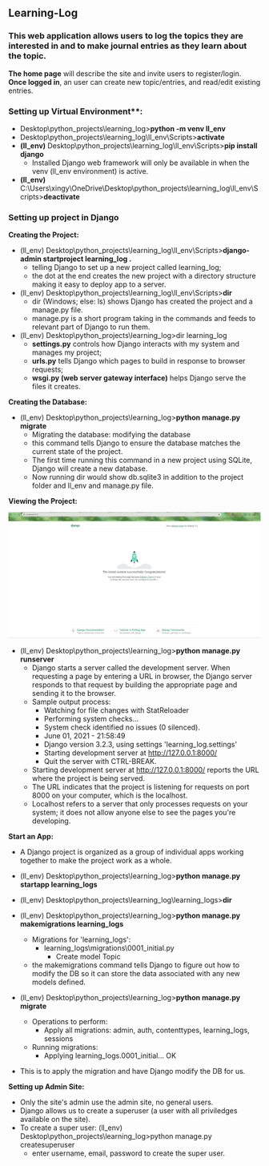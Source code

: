 ## Learning-Log

### This web application allows users to log the topics they are interested in and to make journal entries as they learn about the topic. 

**The home page** will describe the site and invite users to register/login.
**Once logged in**, an user can create new topic/entries, and read/edit existing entries.

### Setting up Virtual Environment**:
- Desktop\python_projects\learning_log>**python -m venv ll_env**
- Desktop\python_projects\learning_log\ll_env\Scripts>**activate**
- **(ll_env)** Desktop\python_projects\learning_log\ll_env\Scripts>**pip install django**
  -  Installed Django web framework will only be available in when the venv (ll_env environment) is active.
- **(ll_env)** C:\Users\xingy\OneDrive\Desktop\python_projects\learning_log\ll_env\Scripts>**deactivate**

### Setting up project in Django
**Creating the Project:**
- (ll_env) Desktop\python_projects\learning_log\ll_env\Scripts>**django-admin startproject learning_log .**
  - telling Django to set up a new project called learning_log;
  - the dot at the end creates the new project with a directory structure making it easy to deploy app to a server.
- (ll_env) Desktop\python_projects\learning_log\ll_env\Scripts>**dir**
  - dir (Windows; else: ls) shows Django has created the project and a manage.py file.
  - manage.py is a short program taking in the commands and feeds to relevant part of Django to run them.
- (ll_env) Desktop\python_projects\learning_log>dir learning_log
  - **settings.py** controls how Django interacts with my system and manages my project;
  - **urls.py** tells Django which pages to build in response to browser requests;
  - **wsgi.py (web server gateway interface)** helps Django serve the files it creates.

**Creating the Database:**
- (ll_env) Desktop\python_projects\learning_log>**python manage.py migrate**
  - Migrating the database: modifying the database
  - this command tells Django to ensure the database matches the current state of the project.
  - The first time running this command in a new project using SQLite, Django will create a new database.
  - Now running dir would show db.sqlite3 in addition to the project folder and ll_env and manage.py file.

**Viewing the Project:**

![Django development server default page on localhost](https://github.com/Xingyixzhang/Learning-Log/blob/main/learning_log/images/default_page_testing.png)
- (ll_env) Desktop\python_projects\learning_log>**python manage.py runserver**
  - Django starts a server called the development server. When requesting a page by entering a URL in browser, the Django server responds to that request by building the appropriate page and sending it to the browser.
  - Sample output process:
    - Watching for file changes with StatReloader
    - Performing system checks...
    - System check identified no issues (0 silenced).
    - June 01, 2021 - 21:58:49
    - Django version 3.2.3, using settings 'learning_log.settings'
    - Starting development server at http://127.0.0.1:8000/
    - Quit the server with CTRL-BREAK.
  - Starting development server at http://127.0.0.1:8000/ reports the URL where the project is being served.
  - The URL indicates that the project is listening for requests on port 8000 on your computer, which is the localhost.
  - Localhost refers to a server that only processes requests on your system; it does not allow anyone else to see the pages you're developing.

**Start an App:**
- A Django project is organized as a group of individual apps working together to make the project work as a whole.
- (ll_env) Desktop\python_projects\learning_log>**python manage.py startapp learning_logs**
- (ll_env) Desktop\python_projects\learning_log\learning_logs>**dir**

- (ll_env) Desktop\python_projects\learning_log>**python manage.py makemigrations learning_logs**
  - Migrations for 'learning_logs':
    - learning_logs\migrations\0001_initial.py
      - Create model Topic
  - the makemigrations command tells Django to figure out how to modify the DB so it can store the data associated with any new models defined.

- (ll_env) Desktop\python_projects\learning_log>**python manage.py migrate**
  - Operations to perform:
    - Apply all migrations: admin, auth, contenttypes, learning_logs, sessions
  - Running migrations:
    - Applying learning_logs.0001_initial... OK
- This is to apply the migration and have Django modify the DB for us.

**Setting up Admin Site:**
- Only the site's admin use the admin site, no general users.
- Django allows us to create a superuser (a user with all priviledges available on the site).
- To create a super user: (ll_env) Desktop\python_projects\learning_log>python manage.py createsuperuser
  - enter username, email, password to create the super user.
